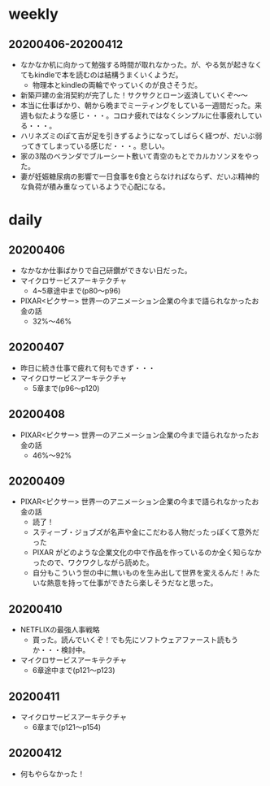 # weekly
## 20200406-20200412
* なかなか机に向かって勉強する時間が取れなかった。が、やる気が起きなくてもkindleで本を読むのは結構うまくいくようだ。
  * 物理本とkindleの両輪でやっていくのが良さそうだ。
* 新築戸建の金消契約が完了した！サクサクとローン返済していくぞ〜〜
* 本当に仕事ばかり、朝から晩までミーティングをしている一週間だった。来週も似たような感じ・・・。コロナ疲れではなくシンプルに仕事疲れしている・・・。
* ハリネズミのぽて吉が足を引きずるようになってしばらく経つが、だいぶ弱ってきてしまっている感じだ・・・。悲しい。
* 家の3階のベランダでブルーシート敷いて青空のもとでカルカソンヌをやった。
* 妻が妊娠糖尿病の影響で一日食事を6食とらなければならず、だいぶ精神的な負荷が積み重なっているようで心配になる。

# daily
## 20200406
* なかなか仕事ばかりで自己研鑽ができない日だった。
* マイクロサービスアーキテクチャ
  * 4~5章途中まで(p80〜p96)
* PIXAR<ピクサー> 世界一のアニメーション企業の今まで語られなかったお金の話
  * 32%〜46%

## 20200407
* 昨日に続き仕事で疲れて何もできず・・・
* マイクロサービスアーキテクチャ
  * 5章まで(p96〜p120)

## 20200408
* PIXAR<ピクサー> 世界一のアニメーション企業の今まで語られなかったお金の話
  * 46%〜92%

## 20200409
* PIXAR<ピクサー> 世界一のアニメーション企業の今まで語られなかったお金の話
  * 読了！
  * スティーブ・ジョブズが名声や金にこだわる人物だったっぽくて意外だった
  * PIXAR がどのような企業文化の中で作品を作っているのか全く知らなかったので、ワクワクしながら読めた。
  * 自分もこういう世の中に無いものを生み出して世界を変えるんだ！みたいな熱意を持って仕事ができたら楽しそうだなと思った。

## 20200410
* NETFLIXの最強人事戦略
  * 買った。読んでいくぞ！でも先にソフトウェアファースト読もうか・・・検討中。
* マイクロサービスアーキテクチャ
  * 6章途中まで(p121〜p123)

## 20200411
* マイクロサービスアーキテクチャ
  * 6章まで(p121〜p154)

## 20200412
* 何もやらなかった！
